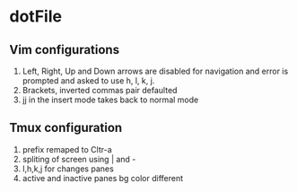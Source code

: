 # dotFile
## Vim configurations
  1. Left, Right, Up and Down arrows are disabled for navigation and error is prompted and asked to use h, l, k, j.
  2. Brackets, inverted commas pair defaulted
  3. jj in the insert mode takes back to normal mode
## Tmux configuration
  1. prefix remaped to Cltr-a
  2. spliting of screen using | and -
  3. l,h,k,j for changes panes
  4. active and inactive panes bg color different  
